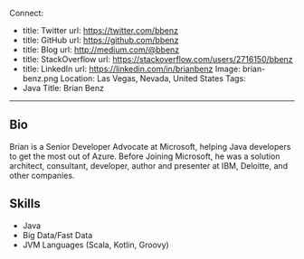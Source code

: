 Connect:
  - title: Twitter
    url: https://twitter.com/bbenz
  - title: GitHub
    url: https://github.com/bbenz
  - title: Blog
    url: http://medium.com/@bbenz
  - title: StackOverflow
    url: https://stackoverflow.com/users/2716150/bbenz
  - title: LinkedIn
    url: https://linkedin.com/in/brianbenz
Image: brian-benz.png
Location: Las Vegas, Nevada, United States
Tags:
  - Java
Title: Brian Benz
---
## Bio
Brian is a Senior Developer Advocate at Microsoft, helping Java developers to get the most out of Azure. Before Joining Microsoft, he was a solution architect, consultant, developer, author and presenter at IBM, Deloitte, and other companies. 

## Skills
* Java
* Big Data/Fast Data
* JVM Languages (Scala, Kotlin, Groovy)

